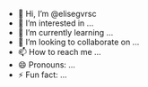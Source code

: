 - 👋 Hi, I’m @elisegvrsc
- 👀 I’m interested in ...
- 🌱 I’m currently learning ...
- 💞️ I’m looking to collaborate on ...
- 📫 How to reach me ...
- 😄 Pronouns: ...
- ⚡ Fun fact: ...

<!---
elisegvrsc/elisegvrsc is a ✨ special ✨ repository because its `README.md` (this file) appears on your GitHub profile.
You can click the Preview link to take a look at your changes.
--->
